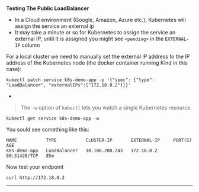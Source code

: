 
### 
**Testing The Public LoadBalancer**



*   In a Cloud environment (Google, Amazon, Azure etc.), Kubernetes will assign the service an external ip
*   It may take a minute or so for Kubernetes to assign the service an external IP, until it is assigned you might see `<pending>` in the `EXTERNAL-IP` column

For a local cluster we need to manually set the external IP address to the IP address of the Kubernetes node (the docker container running Kind in this case): 
```execute-1
kubectl patch service k8s-demo-app -p '{"spec": {"type": "LoadBalancer", "externalIPs":["172.18.0.2"]}}'
```

*   


> The `-w` option of `kubectl` lets you watch a single Kubernetes resource.

```execute-1
kubectl get service k8s-demo-app -w
```

You sould see something like this:
```
NAME           TYPE           CLUSTER-IP       EXTERNAL-IP     PORT(S)        AGE
k8s-demo-app   LoadBalancer   10.100.200.243   172.18.0.2   80:31428/TCP   85m
```
Now test your endpoint
```execute-2
curl http://172.18.0.2
```




---